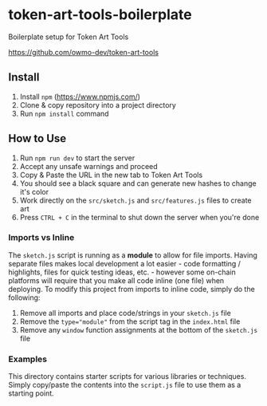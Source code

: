 # token-art-tools-boilerplate

Boilerplate setup for Token Art Tools

https://github.com/owmo-dev/token-art-tools

## Install

1. Install `npm` (https://www.npmjs.com/)
2. Clone & copy repository into a project directory
3. Run `npm install` command

## How to Use

1. Run `npm run dev` to start the server
2. Accept any unsafe warnings and proceed
3. Copy & Paste the URL in the new tab to Token Art Tools
4. You should see a black square and can generate new hashes to change it's color
5. Work directly on the `src/sketch.js` and `src/features.js` files to create art
6. Press `CTRL + C` in the terminal to shut down the server when you're done

### Imports vs Inline

The `sketch.js` script is running as a **module** to allow for file imports. Having separate files makes local development a lot easier - code formatting / highlights, files for quick testing ideas, etc. - however some on-chain platforms will require that you make all code inline (one file) when deploying. To modify this project from imports to inline code, simply do the following:

1. Remove all imports and place code/strings in your `sketch.js` file
2. Remove the `type="module"` from the script tag in the `index.html` file
3. Remove any `window` function assignments at the bottom of the `sketch.js` file

### Examples

This directory contains starter scripts for various libraries or techniques. Simply copy/paste the contents into the `script.js` file to use them as a starting point.
